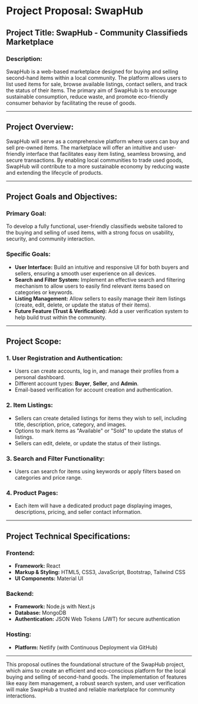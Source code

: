 # Project Proposal: SwapHub  
## Project Title: SwapHub - Community Classifieds Marketplace

### Description:
SwapHub is a web-based marketplace designed for buying and selling second-hand items within a local community. The platform allows users to list used items for sale, browse available listings, contact sellers, and track the status of their items. The primary aim of SwapHub is to encourage sustainable consumption, reduce waste, and promote eco-friendly consumer behavior by facilitating the reuse of goods.

---

## Project Overview:
SwapHub will serve as a comprehensive platform where users can buy and sell pre-owned items. The marketplace will offer an intuitive and user-friendly interface that facilitates easy item listing, seamless browsing, and secure transactions. By enabling local communities to trade used goods, SwapHub will contribute to a more sustainable economy by reducing waste and extending the lifecycle of products.

---

## Project Goals and Objectives:

### Primary Goal:
To develop a fully functional, user-friendly classifieds website tailored to the buying and selling of used items, with a strong focus on usability, security, and community interaction.

### Specific Goals:
- **User Interface:** Build an intuitive and responsive UI for both buyers and sellers, ensuring a smooth user experience on all devices.
- **Search and Filter System:** Implement an effective search and filtering mechanism to allow users to easily find relevant items based on categories or keywords.
- **Listing Management:** Allow sellers to easily manage their item listings (create, edit, delete, or update the status of their items).
- **Future Feature (Trust & Verification):** Add a user verification system to help build trust within the community.

---

## Project Scope:

### 1. User Registration and Authentication:
- Users can create accounts, log in, and manage their profiles from a personal dashboard.
- Different account types: **Buyer**, **Seller**, and **Admin**.
- Email-based verification for account creation and authentication.

### 2. Item Listings:
- Sellers can create detailed listings for items they wish to sell, including title, description, price, category, and images.
- Options to mark items as "Available" or "Sold" to update the status of listings.
- Sellers can edit, delete, or update the status of their listings.

### 3. Search and Filter Functionality:
- Users can search for items using keywords or apply filters based on categories and price range.

### 4. Product Pages:
- Each item will have a dedicated product page displaying images, descriptions, pricing, and seller contact information.

---

## Project Technical Specifications:

### Frontend:
- **Framework:** React
- **Markup & Styling:** HTML5, CSS3, JavaScript, Bootstrap, Tailwind CSS
- **UI Components:** Material UI

### Backend:
- **Framework:** Node.js with Next.js
- **Database:** MongoDB
- **Authentication:** JSON Web Tokens (JWT) for secure authentication

### Hosting:
- **Platform:** Netlify (with Continuous Deployment via GitHub)

---

This proposal outlines the foundational structure of the SwapHub project, which aims to create an efficient and eco-conscious platform for the local buying and selling of second-hand goods. The implementation of features like easy item management, a robust search system, and user verification will make SwapHub a trusted and reliable marketplace for community interactions.
